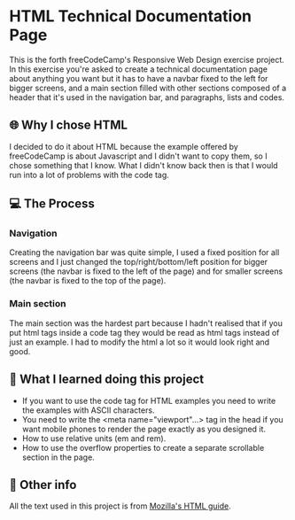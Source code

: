 # HTML Technical Documentation Page

This is the forth freeCodeCamp's Responsive Web Design exercise project. In this exercise you're asked to create a technical documentation page about anything you want but it has to have a navbar fixed to the left for bigger screens, and a main section filled with other sections composed of a header that it's used in the navigation bar, and paragraphs, lists and codes.

## :globe_with_meridians: Why I chose HTML

I decided to do it about HTML because the example offered by freeCodeCamp is about Javascript and I didn't want to copy them, so I chose something that I know. What I didn't know back then is that I would run into a lot of problems with the code tag.

## :computer: The Process

### Navigation

Creating the navigation bar was quite simple, I used a fixed position for all screens and I just changed the top/right/bottom/left position for bigger screens (the navbar is fixed to the left of the page) and for smaller screens (the navbar is fixed to the top of the page).

### Main section

The main section was the hardest part because I hadn't realised that if you put html tags inside a code tag they would be read as html tags instead of just an example. I had to modify the html a lot so it would look right and good.

## :book: What I learned doing this project

* If you want to use the code tag for HTML examples you need to write the examples with ASCII characters.
* You need to write the <meta name="viewport"...> tag in the head if you want mobile phones to render the page exactly as you designed it.
* How to use relative units (em and rem).
* How to use the overflow properties to create a separate scrollable section in the page.

## :page_facing_up: Other info

All the text used in this project is from [Mozilla's HTML guide](https://developer.mozilla.org/es/docs/Web/HTML).